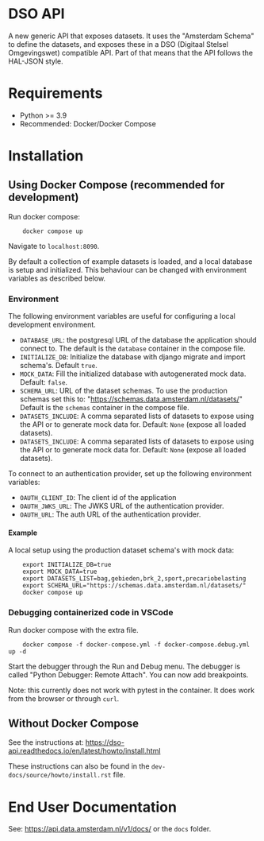 # DSO API

A new generic API that exposes datasets.
It uses the "Amsterdam Schema" to define the datasets,
and exposes these in a DSO (Digitaal Stelsel Omgevingswet) compatible API.
Part of that means that the API follows the HAL-JSON style.

# Requirements

* Python >= 3.9
* Recommended: Docker/Docker Compose

# Installation

## Using Docker Compose (recommended for development)

Run docker compose:
```
    docker compose up
```

Navigate to `localhost:8090`.

By default a collection of example datasets is loaded, and a local database is setup and initialized.
This behaviour can be changed with environment variables as described below.

### Environment

The following environment variables are useful for configuring a local development environment.

* `DATABASE_URL`: the postgresql URL of the database the application should connect to.
    The default is the `database` container in the compose file.
* `INITIALIZE_DB`: Initialize the database with django migrate and import schema's. Default `true`.
* `MOCK_DATA`: Fill the initialized database with autogenerated mock data. Default: `false`.
* `SCHEMA_URL`: URL of the dataset schemas. To use the production schemas set this to:
    "https://schemas.data.amsterdam.nl/datasets/"
    Default is the `schemas` container in the compose file.
* `DATASETS_INCLUDE`: A comma separated lists of datasets to expose using the API or to generate mock data for.
    Default: `None` (expose all loaded datasets).
* `DATASETS_INCLUDE`: A comma separated lists of datasets to expose using the API or to generate mock data for.
    Default: `None` (expose all loaded datasets).

To connect to an authentication provider, set up the following environment variables:
* `OAUTH_CLIENT_ID`: The client id of the application
* `OAUTH_JWKS_URL`: The JWKS URL of the authentication provider.
* `OAUTH_URL`:  The auth URL of the authentication provider.

#### Example
A local setup using the production dataset schema's with mock data:
```
    export INITIALIZE_DB=true
    export MOCK_DATA=true
    export DATASETS_LIST=bag,gebieden,brk_2,sport,precariobelasting
    export SCHEMA_URL="https://schemas.data.amsterdam.nl/datasets/"
    docker compose up
```

### Debugging containerized code in VSCode
Run docker compose with the extra file.
```
    docker compose -f docker-compose.yml -f docker-compose.debug.yml up -d
```

Start the debugger through the Run and Debug menu. The debugger is called "Python Debugger:
Remote Attach". You can now add breakpoints.

Note: this currently does not work with pytest in the container. It does work from the browser
or through `curl`.

## Without Docker Compose
See the instructions at: <https://dso-api.readthedocs.io/en/latest/howto/install.html>

These instructions can also be found in the ``dev-docs/source/howto/install.rst`` file.

# End User Documentation

See: <https://api.data.amsterdam.nl/v1/docs/> or the ``docs`` folder.
